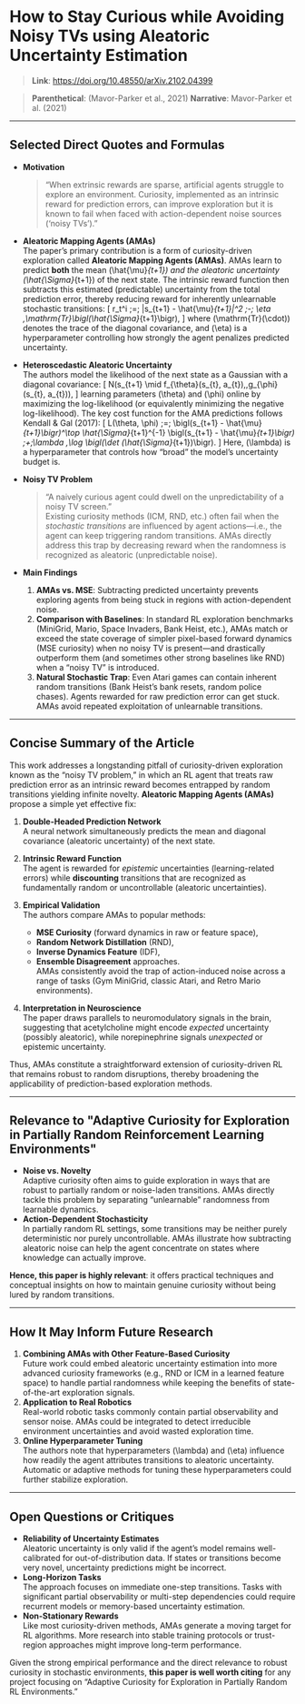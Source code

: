 # How to Stay Curious while Avoiding Noisy TVs using Aleatoric Uncertainty Estimation

> **Link**: <https://doi.org/10.48550/arXiv.2102.04399>

> **Parenthetical**: (Mavor-Parker et al., 2021)
> **Narrative**: Mavor-Parker et al. (2021)

---

## Selected Direct Quotes and Formulas

- **Motivation**  
  > “When extrinsic rewards are sparse, artificial agents struggle to explore an environment. Curiosity, implemented as an intrinsic reward for prediction errors, can improve exploration but it is known to fail when faced with action-dependent noise sources (‘noisy TVs’).”

- **Aleatoric Mapping Agents (AMAs)**  
  The paper’s primary contribution is a form of curiosity-driven exploration called **Aleatoric Mapping Agents (AMAs)**. AMAs learn to predict **both** the mean \(\hat{\mu}_{t+1}\) and the aleatoric uncertainty \(\hat{\Sigma}_{t+1}\) of the next state. The intrinsic reward function then subtracts this estimated (predictable) uncertainty from the total prediction error, thereby reducing reward for inherently unlearnable stochastic transitions:
  \[
  r_t^i \;=\; \|s_{t+1} - \hat{\mu}_{t+1}\|^2 \;-\; \eta \,\mathrm{Tr}\bigl(\hat{\Sigma}_{t+1}\bigr),
  \]
  where \(\mathrm{Tr}(\cdot)\) denotes the trace of the diagonal covariance, and \(\eta\) is a hyperparameter controlling how strongly the agent penalizes predicted uncertainty.

- **Heteroscedastic Aleatoric Uncertainty**  
  The authors model the likelihood of the next state as a Gaussian with a diagonal covariance:
  \[
  N(s_{t+1} \mid f_{\theta}(s_{t}, a_{t}),\,g_{\phi}(s_{t}, a_{t})),
  \]
  learning parameters \(\theta\) and \(\phi\) online by maximizing the log-likelihood (or equivalently minimizing the negative log-likelihood). The key cost function for the AMA predictions follows Kendall & Gal (2017):
  \[
  L(\theta, \phi) \;=\; \bigl(s_{t+1} - \hat{\mu}_{t+1}\bigr)^\top \hat{\Sigma}_{t+1}^{-1} \bigl(s_{t+1} - \hat{\mu}_{t+1}\bigr)
  \;+\;\lambda \,\log \bigl(\det (\hat{\Sigma}_{t+1})\bigr).
  \]
  Here, \(\lambda\) is a hyperparameter that controls how “broad” the model’s uncertainty budget is.

- **Noisy TV Problem**  
  > “A naively curious agent could dwell on the unpredictability of a noisy TV screen.”  
  Existing curiosity methods (ICM, RND, etc.) often fail when the *stochastic transitions* are influenced by agent actions—i.e., the agent can keep triggering random transitions. AMAs directly address this trap by decreasing reward when the randomness is recognized as aleatoric (unpredictable noise).

- **Main Findings**  
  1. **AMAs vs. MSE**: Subtracting predicted uncertainty prevents exploring agents from being stuck in regions with action-dependent noise.  
  2. **Comparison with Baselines**: In standard RL exploration benchmarks (MiniGrid, Mario, Space Invaders, Bank Heist, etc.), AMAs match or exceed the state coverage of simpler pixel-based forward dynamics (MSE curiosity) when no noisy TV is present—and drastically outperform them (and sometimes other strong baselines like RND) when a “noisy TV” is introduced.  
  3. **Natural Stochastic Trap**: Even Atari games can contain inherent random transitions (Bank Heist’s bank resets, random police chases). Agents rewarded for raw prediction error can get stuck. AMAs avoid repeated exploitation of unlearnable transitions.

---

## Concise Summary of the Article

This work addresses a longstanding pitfall of curiosity-driven exploration known as the “noisy TV problem,” in which an RL agent that treats raw prediction error as an intrinsic reward becomes entrapped by random transitions yielding infinite novelty. **Aleatoric Mapping Agents (AMAs)** propose a simple yet effective fix:

1. **Double-Headed Prediction Network**  
   A neural network simultaneously predicts the mean and diagonal covariance (aleatoric uncertainty) of the next state.

2. **Intrinsic Reward Function**  
   The agent is rewarded for *epistemic* uncertainties (learning-related errors) while **discounting** transitions that are recognized as fundamentally random or uncontrollable (aleatoric uncertainties).

3. **Empirical Validation**  
   The authors compare AMAs to popular methods:
   - **MSE Curiosity** (forward dynamics in raw or feature space),  
   - **Random Network Distillation** (RND),  
   - **Inverse Dynamics Feature** (IDF),  
   - **Ensemble Disagreement** approaches.  
   AMAs consistently avoid the trap of action-induced noise across a range of tasks (Gym MiniGrid, classic Atari, and Retro Mario environments).

4. **Interpretation in Neuroscience**  
   The paper draws parallels to neuromodulatory signals in the brain, suggesting that acetylcholine might encode *expected* uncertainty (possibly aleatoric), while norepinephrine signals *unexpected* or epistemic uncertainty.

Thus, AMAs constitute a straightforward extension of curiosity-driven RL that remains robust to random disruptions, thereby broadening the applicability of prediction-based exploration methods.

---

## Relevance to "Adaptive Curiosity for Exploration in Partially Random Reinforcement Learning Environments"

- **Noise vs. Novelty**  
  Adaptive curiosity often aims to guide exploration in ways that are robust to partially random or noise-laden transitions. AMAs directly tackle this problem by separating “unlearnable” randomness from learnable dynamics.
- **Action-Dependent Stochasticity**  
  In partially random RL settings, some transitions may be neither purely deterministic nor purely uncontrollable. AMAs illustrate how subtracting aleatoric noise can help the agent concentrate on states where knowledge can actually improve.

**Hence, this paper is highly relevant**: it offers practical techniques and conceptual insights on how to maintain genuine curiosity without being lured by random transitions.

---

## How It May Inform Future Research

1. **Combining AMAs with Other Feature-Based Curiosity**  
   Future work could embed aleatoric uncertainty estimation into more advanced curiosity frameworks (e.g., RND or ICM in a learned feature space) to handle partial randomness while keeping the benefits of state-of-the-art exploration signals.
2. **Application to Real Robotics**  
   Real-world robotic tasks commonly contain partial observability and sensor noise. AMAs could be integrated to detect irreducible environment uncertainties and avoid wasted exploration time.
3. **Online Hyperparameter Tuning**  
   The authors note that hyperparameters \(\lambda\) and \(\eta\) influence how readily the agent attributes transitions to aleatoric uncertainty. Automatic or adaptive methods for tuning these hyperparameters could further stabilize exploration.

---

## Open Questions or Critiques

- **Reliability of Uncertainty Estimates**  
  Aleatoric uncertainty is only valid if the agent’s model remains well-calibrated for out-of-distribution data. If states or transitions become very novel, uncertainty predictions might be incorrect.
- **Long-Horizon Tasks**  
  The approach focuses on immediate one-step transitions. Tasks with significant partial observability or multi-step dependencies could require recurrent models or memory-based uncertainty estimation.
- **Non-Stationary Rewards**  
  Like most curiosity-driven methods, AMAs generate a moving target for RL algorithms. More research into stable training protocols or trust-region approaches might improve long-term performance.

Given the strong empirical performance and the direct relevance to robust curiosity in stochastic environments, **this paper is well worth citing** for any project focusing on “Adaptive Curiosity for Exploration in Partially Random RL Environments.”
